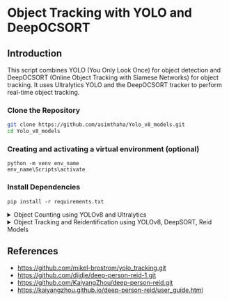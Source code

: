 # Object Tracking with YOLO and DeepOCSORT

## Introduction

This script combines YOLO (You Only Look Once) for object detection and DeepOCSORT (Online Object Tracking with Siamese Networks) for object tracking. It uses Ultralytics YOLO and the DeepOCSORT tracker to perform real-time object tracking.

### Clone the Repository

```bash
git clone https://github.com/asimthaha/Yolo_v8_models.git
cd Yolo_v8_models
```
### Creating and activating a virtual environment (optional)
```
python -m venv env_name
env_name\Scripts\activate
```

### Install Dependencies
```
pip install -r requirements.txt
```

<details>
<summary>Object Counting using YOLOv8 and Ultralytics</summary>


This repository demonstrates object counting using YOLOv8 and Ultralytics.

### Run the Object Counting Script
```
python object_counting.py
```
The YOLOv8 weights file (yolov8n.pt) from the Ultralytics repository will be downloaded into the models directory.

### Paramters
This script uses YOLOv8 for object detection and Ultralytics for object counting. The object_counting.py script captures a video, applies object tracking, and counts the number of specified classes (e.g., person) that cross a vertical line in the video.

- video_path: Path to the input video file (0 for webcam view).
- line_points: Coordinates of the vertical line in the format [(x1, y1), (x2, y2)].
- classes_to_count: List of classes to count (e.g., [0] for person).
- draw_tracks: Set to True to visualize object tracks.

### Output
The script generates an output video (obj_count.avi) with object counting annotations.
Feel free to customize the parameters and experiment with different videos.


https://github.com/asimthaha/Yolo_v8_models/assets/88647020/946c1458-f81c-4de4-bb4e-107caee62d02



</details>

<details>
<summary>Object Tracking and Reidentification using YOLOv8, DeepSORT, Reid Models</summary>

### Run the Object Tracking Script
```
python object_tracking.py
```
The weights file needed will be downloaded into the models directory automatically.

<details>
<summary>Select Yolo model</summary>

+ yolov8n       # bboxes only
+ yolo_nas_s    # bboxes only
+ yolox_n       # bboxes only
+ yolov8n-seg   # bboxes + segmentation masks
+ yolov8n-pose  # bboxes + pose estimation
</details>

<details>
<summary>Select ReID model</summary>

+ lmbn_n_cuhk03_d.pt               # lightweight
+ osnet_x0_25_market1501.pt
+ mobilenetv2_x1_4_msmt17.engine
+ resnet50_msmt17.onnx
+ osnet_x1_0_msmt17.pt
+ clip_market1501.pt               # heavy
+ clip_vehicleid.pt
</details>

### Paramters
This script uses YOLOv8 for object detection and DeepSORT for object counting. The object_tracking.py script captures a video, applies object tracking, and reidentifies the class

- video_path: Path to the input video file (0 for webcam view).

### Output
The script generates an output video with object tracking and reidentification annotations. Though the model does not provide an accurate solution on black and white videos (that i used) it works well on live camera streams.
Feel free to customize the parameters and experiment with different videos.

### Input
https://github.com/asimthaha/Yolo_v8_models/assets/88647020/f20e7bf0-4df3-4fa9-93f1-d11eb82e897a

### Output
https://github.com/asimthaha/Yolo_v8_models/assets/88647020/5c3cc79d-f2ac-4f1a-b876-31bda5c97f80


</details>

## References

+ https://github.com/mikel-brostrom/yolo_tracking.git
+ https://github.com/djidje/deep-person-reid-1.git
+ https://github.com/KaiyangZhou/deep-person-reid.git
+ https://kaiyangzhou.github.io/deep-person-reid/user_guide.html
